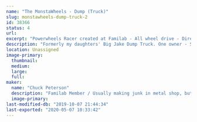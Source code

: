 ```yaml
---
name: "The MonstaWheels - Dump (Truck)"
slug: monstawheels-dump-truck-2
id: 38366
status: 4
url: 
excerpt: "Powerwheels Racer created at Familab - All wheel drive - Direct drive at each wheel - Adjustable ride height"
description: "Formerly my daughters' Big Jake Dump Truck. One owner - Since the 90's."
location: Unassigned
image-primary:
  thumbnail: 
  medium: 
  large: 
  full: 
maker:
  name: "Chuck Peterson"
  description: "Familab Member / Usually making junk in metal shop, but also tend to spend way too much time with the laser, welder, plasma cutter and wood shop..."
  image-primary: 
last-modified-db: "2019-10-07 21:44:34"
last-exported: "2020-05-07 10:33:42"
---
```

